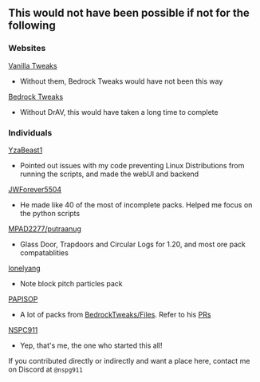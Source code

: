 ## This would not have been possible if not for the following

### Websites

[Vanilla Tweaks](https://vanillatweaks.net)
- Without them, Bedrock Tweaks would have not been this way

[Bedrock Tweaks](https://bedrocktweaks.net)
- Without DrAV, this would have taken a long time to complete

### Individuals
[YzaBeast1](https://github.com/yzabeast1)
- Pointed out issues with my code preventing Linux Distributions from running the scripts, and made the webUI and backend

[JWForever5504](https://github.com/JWForever5504)
- He made like 40 of the most of incomplete packs. Helped me focus on the python scripts

[MPAD2277/putraanug](https://discord.com/users/765852622946435075)
- Glass Door, Trapdoors and Circular Logs for 1.20, and most ore pack compatablities

[lonelyang](https://github.com/lonelyang)
- Note block pitch particles pack

[PAPISOP](https://github.com/PAPISOP)
- A lot of packs from [BedrockTweaks/Files](https://github.com/BedrockTweaks/Files). Refer to his [PRs](https://github.com/BedrockTweaks/Files/pulls?q=is%3Apr+author%3APAPISOP)

[NSPC911](https://github.com/NSPC911)
- Yep, that's me, the one who started this all!

If you contributed directly or indirectly and want a place here, contact me on Discord at `@nspg911`
